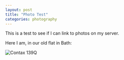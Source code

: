 ```yaml
---
layout: post
title: "Photo Test"
categories: photography
---
```


This is a test to see if I can link to photos on my server.

Here I am, in our old flat in Bath:

![Contax 139Q](https://guybrushthreepwood.noho.st/lychee/uploads/big/20edcb62e2a5f0602f4863cd4faa6482.JPG)